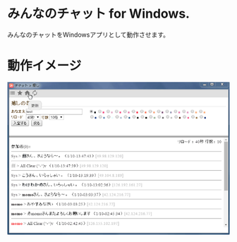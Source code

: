 みんなのチャット for Windows.
=====================================================
みんなのチャットをWindowsアプリとして動作させます。

動作イメージ
=====
![add separate image](./view.gif "動作イメージ")